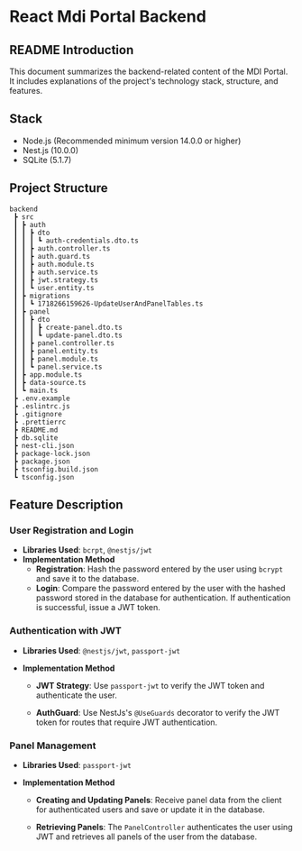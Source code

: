 # React Mdi Portal Backend

## README Introduction

This document summarizes the backend-related content of the MDI Portal. It includes explanations of the project's technology stack, structure, and features.

## Stack

- Node.js (Recommended minimum version 14.0.0 or higher)
- Nest.js (10.0.0)
- SQLite (5.1.7)

## Project Structure

```
backend
 ┣ src
 ┃ ┣ auth
 ┃ ┃ ┣ dto
 ┃ ┃ ┃ ┗ auth-credentials.dto.ts
 ┃ ┃ ┣ auth.controller.ts
 ┃ ┃ ┣ auth.guard.ts
 ┃ ┃ ┣ auth.module.ts
 ┃ ┃ ┣ auth.service.ts
 ┃ ┃ ┣ jwt.strategy.ts
 ┃ ┃ ┗ user.entity.ts
 ┃ ┣ migrations
 ┃ ┃ ┗ 1718266159626-UpdateUserAndPanelTables.ts
 ┃ ┣ panel
 ┃ ┃ ┣ dto
 ┃ ┃ ┃ ┣ create-panel.dto.ts
 ┃ ┃ ┃ ┗ update-panel.dto.ts
 ┃ ┃ ┣ panel.controller.ts
 ┃ ┃ ┣ panel.entity.ts
 ┃ ┃ ┣ panel.module.ts
 ┃ ┃ ┗ panel.service.ts
 ┃ ┣ app.module.ts
 ┃ ┣ data-source.ts
 ┃ ┗ main.ts
 ┣ .env.example
 ┣ .eslintrc.js
 ┣ .gitignore
 ┣ .prettierrc
 ┣ README.md
 ┣ db.sqlite
 ┣ nest-cli.json
 ┣ package-lock.json
 ┣ package.json
 ┣ tsconfig.build.json
 ┗ tsconfig.json
```

## Feature Description

### User Registration and Login

- **Libraries Used**: `bcrpt`, `@nestjs/jwt`
- **Implementation Method**
  - **Registration**: Hash the password entered by the user using `bcrypt` and save it to the database.
  - **Login**: Compare the password entered by the user with the hashed password stored in the database for authentication. If authentication is successful, issue a JWT token.

### **Authentication with JWT**

- **Libraries Used**: `@nestjs/jwt`, `passport-jwt`
- **Implementation Method**

  - **JWT Strategy**: Use `passport-jwt` to verify the JWT token and authenticate the user.

  - **AuthGuard**: Use NestJs's `@UseGuards` decorator to verify the JWT token for routes that require JWT authentication.

### Panel Management

- **Libraries Used**: `passport-jwt`
- **Implementation Method**

  - **Creating and Updating Panels**: Receive panel data from the client for authenticated users and save or update it in the database.

  - **Retrieving Panels**: The `PanelController` authenticates the user using JWT and retrieves all panels of the user from the database.
